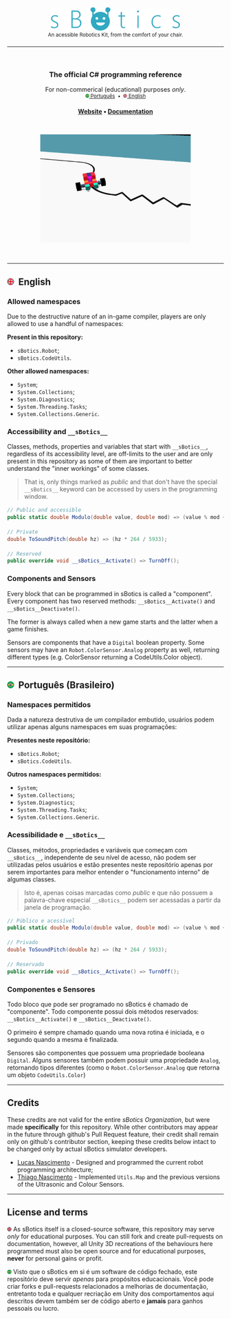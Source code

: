 <br>
<p align="center">
	<img
		width="300"
		alt="sBotics"
		src=".github/README/sBotics.svg">
    <br>
    <sup>An acessible Robotics Kit, from the comfort of your chair.</sup>
</p>
<hr>

<br>

<h3 align="center">
	The official C# programming reference
</h3>
<p align="center">
    For non-commerical (educational) purposes <i>only</i>.
    <br>
    <sup>
        <a href="#portuguese"><img src=".github/README/pt_BR.png" width="9"> Português</a> 
        &nbsp;•&nbsp;
        <a href="#english"><img src=".github/README/en.png" width="9"> English</a>
    </sup>
</p>

<p align="center">
	<strong>
		<a href="https://sbotics.net">Website</a>
		•
		<a href="https://docs.sbotics.net">Documentation</a>
	</strong>
</p>

<br>

<p align="center">
	<img src=".github/README/line-follower.gif" width="350">
</p>

<br>

--------------
<h2 id="english"> <img src=".github/README/en.png" width="16"> &nbsp;English </h2> 

### Allowed namespaces 
Due to the destructive nature of an in-game compiler, players are only allowed to use a handful of namespaces:

**Present in this repository:**
* `sBotics.Robot`;
* `sBotics.CodeUtils`.

**Other allowed namespaces:**
* `System`;
* `System.Collections`;
* `System.Diagnostics`;
* `System.Threading.Tasks`;
* `System.Collections.Generic`.

### Accessibility and `__sBotics__`
Classes, methods, properties and variables that start with `__sBotics__`, regardless of its accessibility level, are off-limits to the user and are only present in this repository as some of them are important to better understand the "inner workings" of some classes.

> That is, only things marked as *public* and that don't have the special `__sBotics__` keyword can be accessed by users in the programming window.

```cs
// Public and accessible
public static double Modulo(double value, double mod) => (value % mod + mod) % mod;

// Private
double ToSoundPitch(double hz) => (hz * 264 / 5933);

// Reserved
public override void __sBotics__Activate() => TurnOff();
```

### Components and Sensors
Every block that can be programmed in sBotics is called a "component". Every component has two reserved methods: `__sBotics__Activate()` and `__sBotics__Deactivate()`.

The former is always called when a new game starts and the latter when a game finishes.

Sensors are components that have a `Digital` boolean property. Some sensors may have an `Robot.ColorSensor.Analog` property as well, returning different types (e.g. ColorSensor returning a CodeUtils.Color object).

--------------
<h2 id="portuguese"> <img src=".github/README/pt_BR.png" width="16"> &nbsp;Português (Brasileiro) </h2> 

### Namespaces permitidos
Dada a natureza destrutiva de um compilador embutido, usuários podem utilizar apenas alguns namespaces em suas programações:

**Presentes neste repositório:**
* `sBotics.Robot`;
* `sBotics.CodeUtils`.

**Outros namespaces permitidos:**
* `System`;
* `System.Collections`;
* `System.Diagnostics`;
* `System.Threading.Tasks`;
* `System.Collections.Generic`.

### Acessibilidade e `__sBotics__`
Classes, métodos, propriedades e variáveis que começam com `__sBotics__`, independente de seu nível de acesso, não podem ser utilizadas pelos usuários e estão presentes neste repositório apenas por serem importantes para melhor entender o "funcionamento interno" de algumas classes.

> Isto é, apenas coisas marcadas como *public* e que não possuem a palavra-chave especial `__sBotics__` podem ser acessadas a partir da janela de programação.

```cs
// Público e acessível
public static double Modulo(double value, double mod) => (value % mod + mod) % mod;

// Privado
double ToSoundPitch(double hz) => (hz * 264 / 5933);

// Reservado
public override void __sBotics__Activate() => TurnOff();
```

### Componentes e Sensores
Todo bloco que pode ser programado no sBotics é chamado de "componente". Todo componente possui dois métodos reservados: `__sBotics__Activate()` e `__sBotics__Deactivate()`.

O primeiro é sempre chamado quando uma nova rotina é iniciada, e o segundo quando a mesma é finalizada.

Sensores são componentes que possuem uma propriedade booleana `Digital`. Alguns sensores também podem possuir uma propriedade `Analog`, retornando tipos diferentes (como o `Robot.ColorSensor.Analog` que retorna um objeto `CodeUtils.Color`)

--------------
## Credits
These credits are not valid for the entire *sBotics Organization*, but were made **specifically** for this repository. While other contributors may appear in the future through github's Pull Request feature, their credit shall remain only on github's contributor section, keeping these credits below intact to be changed only by actual sBotics simulator developers.

* [Lucas Nascimento](https://www.linkedin.com/in/lucas-moura-do-nascimento) - Designed and programmed the current robot programming architecture; 
* [Thiago Nascimento](https://www.linkedin.com/in/txiag) - Implemented `Utils.Map` and the previous versions of the Ultrasonic and Colour Sensors.

--------------

## License and terms
<img src=".github/README/en.png" width="10"> As sBotics itself is a closed-source software, this repository may serve *only* for educational purposes. You can still fork and create pull-requests on documentation, however, all Unity 3D recreations of the behaviours here programmed must also be open source and for educational purposes, **never** for personal gains or profit.

<img src=".github/README/pt_BR.png" width="10"> Visto que o sBotics em si é um software de código fechado, este repositório deve servir *apenas* para propósitos educacionais. Você pode criar forks e pull-requests relacionados a melhorias de documentação, entretanto toda e qualquer recriação em Unity dos comportamentos aqui descritos devem também ser de código aberto e **jamais** para ganhos pessoais ou lucro.